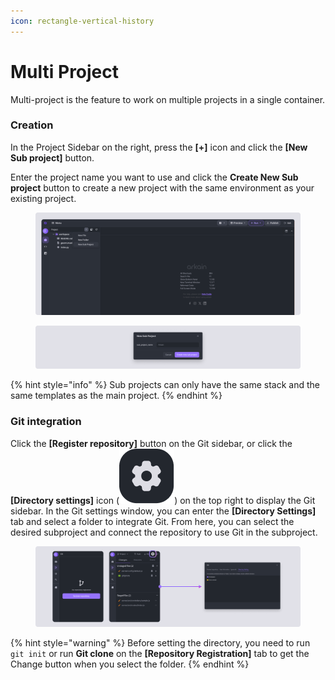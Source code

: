 ```yaml
---
icon: rectangle-vertical-history
---
```


# Multi Project

Multi-project is the feature to work on multiple projects in a single container.

### Creation <a href="#creation" id="creation"></a>

In the Project Sidebar on the right, press the **\[+]** icon and click the **\[New Sub project]** button.

Enter the project name you want to use and click the **Create New Sub project** button to create a new project with the same environment as your existing project.

<figure><img src="../../.gitbook/assets/Multi Project_01.png" alt=""><figcaption></figcaption></figure>

<figure><img src="../../.gitbook/assets/Multi Project_02.png" alt=""><figcaption></figcaption></figure>

{% hint style="info" %}
Sub projects can only have the same stack and the same templates as the main project.
{% endhint %}

### Git integration <a href="#git-integration" id="git-integration"></a>

Click the **\[Register repository]** button on the Git sidebar, or click the **\[Directory settings]** icon (<img src="../../.gitbook/assets/image (35).png" alt="" data-size="line">) on the top right to display the Git sidebar. In the Git settings window, you can enter the **\[Directory Settings]** tab and select a folder to integrate Git. From here, you can select the desired subproject and connect the repository to use Git in the subproject.

<figure><img src="../../.gitbook/assets/git_17.png" alt=""><figcaption></figcaption></figure>

{% hint style="warning" %}
Before setting the directory, you need to run `git init` or run **Git clone** on the **\[Repository Registration]** tab to get the Change button when you select the folder.
{% endhint %}

